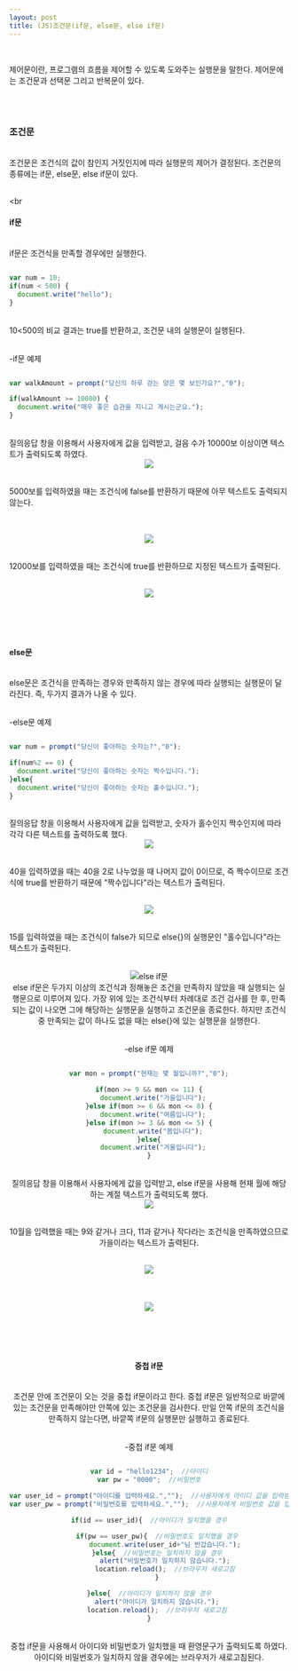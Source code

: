 ```yaml
---
layout: post
title: (JS)조건문(if문, else문, else if문)
---
```


<br>

제어문이란, 프로그램의 흐름을 제어할 수 있도록 도와주는 실행문을 말한다. 제어문에는 조건문과 선택문 그리고 반복문이 있다.

<br>
<br>

### 조건문
<br>
조건문은 조건식의 값이 참인지 거짓인지에 따라 실행문의 제어가 결정된다. 조건문의 종류에는 if문, else문, else if문이 있다.

<br>
<br>

<br

#### if문
<br>
if문은 조건식을 만족할 경우에만 실행한다.
<br>

``` javascript

var num = 10;
if(num < 500) {
  document.write("hello");
}

```

<br>
10<500의 비교 결과는 true를 반환하고, 조건문 내의 실행문이 실행된다.

<br>
<br>

-if문 예제

``` javascript

var walkAmount = prompt("당신의 하루 걷는 양은 몇 보인가요?","0");

if(walkAmount >= 10000) {
  document.write("매우 좋은 습관을 지니고 계시는군요.");
}

```

<br>
질의응답 창을 이용해서 사용자에게 값을 입력받고, 걸음 수가 10000보 이상이면 텍스트가 출력되도록 하였다.

<br>
<center><img src="https://hyeyeong1011.github.io/img/if문예제.png"></center>
<br>

5000보를 입력하였을 때는 조건식에 false를 반환하기 때문에 아무 텍스트도 출력되지 않는다.

<br>
<br>
<center><img src="https://hyeyeong1011.github.io/img/if문예제2.png"></center>
<br>

12000보를 입력하였을 때는 조건식에 true를 반환하므로 지정된 텍스트가 출력된다.

<br>
<center><img src="https://hyeyeong1011.github.io/img/if문예제3.png"></center>
<br>

<br>
<br>
<br>

#### else문
<br>
else문은 조건식을 만족하는 경우와 만족하지 않는 경우에 따라 실행되는 실행문이 달라진다. 즉, 두가지 결과가 나올 수 있다.
<br>
<br>

-else문 예제

``` javascript

var num = prompt("당신이 좋아하는 숫자는?","0");

if(num%2 == 0) {
  document.write("당신이 좋아하는 숫자는 짝수입니다.");
}else{
  document.write("당신이 좋아하는 숫자는 홀수입니다.");
}

```

<br>
질의응답 창을 이용해서 사용자에게 값을 입력받고, 숫자가 홀수인지 짝수인지에 따라 각각 다른 텍스트를 출력하도록 했다.

<br>
<center><img src="https://hyeyeong1011.github.io/img/else문예제.png"></center>
<br>

40을 입력하였을 때는 40을 2로 나누었을 때 나머지 값이 0이므로, 즉 짝수이므로 조건식에 true를 반환하기 때문에 "짝수입니다"라는 텍스트가 출력된다. 

<br>
<center><img src="https://hyeyeong1011.github.io/img/else문예제2.png></center>
<br>
<br>


<br>
<center><img src="https://hyeyeong1011.github.io/img/else문예제4.png></center>
<br>


15를 입력하였을 때는 조건식이 false가 되므로 else{}의 실행문인 "홀수입니다"라는 텍스트가 출력된다.

<br>
<center><img src="https://hyeyeong1011.github.io/img/else문예제3.png></center>
<br>

<br>
<br>
<br>

#### else if문
<br>
else if문은 두가지 이상의 조건식과 정해놓은 조건을 만족하지 않았을 때 실행되는 실행문으로 이루어져 있다. 가장 위에 있는 조건식부터 차례대로 조건 검사를 한 후, 만족되는 값이 나오면 그에 해당하는 실행문을 실행하고 조건문을 종료한다.   
하지만 조건식 중 만족되는 값이 하나도 없을 때는 else{}에 있는 실행문을 실행한다.
<br>
<br>

-else if문 예제

``` javascript

var mon = prompt("현재는 몇 월입니까?","0");

if(mon >= 9 && mon <= 11) {
  document.write("가을입니다");
}else if(mon >= 6 && mon <= 8) {
  document.write("여름입니다");
}else if(mon >= 3 && mon <= 5) {
  document.write("봄입니다");
}else{
  document.write("겨울입니다");
}

```

<br>
질의응답 창을 이용해서 사용자에게 값을 입력받고, else if문을 사용해 현재 월에 해당하는 계절 텍스트가 출력되도록 했다.

<br>
<center><img src="https://hyeyeong1011.github.io/img/elseif문예제.png"></center>
<br>

10월을 입력했을 때는 9와 같거나 크다, 11과 같거나 작다라는 조건식을 만족하였으므로 가을이라는 텍스트가 출력된다.

<br>
<center><img src="https://hyeyeong1011.github.io/img/elseif문예제2.png"></center>
<br>
<br>

<br>
<center><img src="https://hyeyeong1011.github.io/img/elseif문예제3.png></center>
<br>

12월을 입력했을 때는 else if문의 조건식에 해당하지 않으므로 else{}안에 있는 실행문인 겨울이라는 텍스트가 출력된다.

<br>
<center><img src="https://hyeyeong1011.github.io/img/elseif문예제4.png></center>
<br>

<br>
<br>
<br>

#### 중첩 if문
<br>
조건문 안에 조건문이 오는 것을 중첩 if문이라고 한다.  
중첩 if문은 일반적으로 바깥에 있는 조건문을 만족해야만 안쪽에 있는 조건문을 검사한다.  
만일 안쪽 if문의 조건식을 만족하지 않는다면, 바깥쪽 if문의 실행문만 실행하고 종료된다.
<br>
<br>

-중첩 if문 예제

``` javascript

var id = "hello1234";  //아이디
var pw = "0000";  //비밀번호

var user_id = prompt("아이디를 입력하세요.","");  //사용자에게 아이디 값을 입력받음
var user_pw = prompt("비밀번호를 입력하세요.","");  //사용자에게 비밀번호 값을 입력받음 

if(id == user_id){  //아이디가 일치했을 경우

    if(pw == user_pw){  //비밀번호도 일치했을 경우
        document.write(user_id+"님 반갑습니다.");
    }else{  //비밀번호는 일치하지 않을 경우
        alert("비밀번호가 일치하지 않습니다.");
        location.reload();  //브라우저 새로고침
    }

}else{  //아이디가 일치하지 않을 경우
    alert("아이디가 일치하지 않습니다.");
    location.reload();  //브라우저 새로고침
}

```

<br>
중첩 if문을 사용해서 아이디와 비밀번호가 일치했을 때 환영문구가 출력되도록 하였다. 아이디와 비밀번호가 일치하지 않을 경우에는 브라우저가 새로고침된다.





<br>
